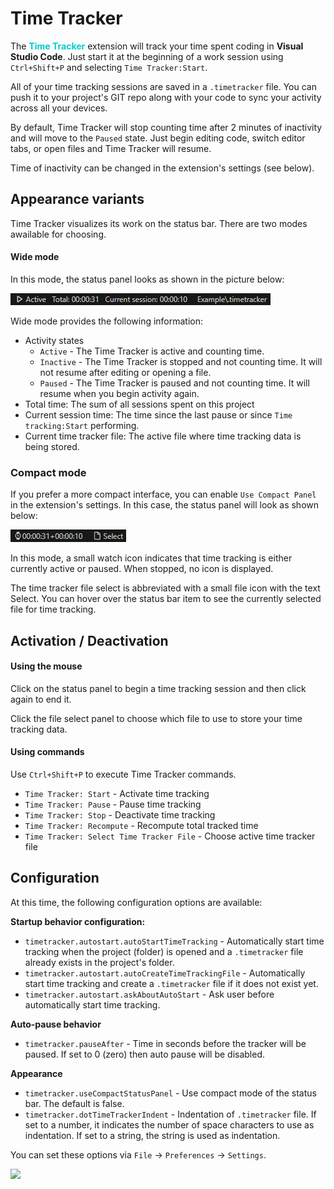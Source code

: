 # **Time Tracker**
The <span style="font-weight: bold; color: #00cccc">Time Tracker</span> extension will track your time spent coding in **Visual Studio Code**. Just start it at the beginning of a work session using `Ctrl+Shift+P` and selecting `Time Tracker:Start`.

All of your time tracking sessions are saved in a `.timetracker` file. You can push it to your project's GIT repo along with your code to sync your activity across all your devices.

By default, Time Tracker will stop counting time after 2 minutes of inactivity and will move to the `Paused` state. Just begin editing code, switch editor tabs, or open files and Time Tracker will resume.

Time of inactivity can be changed in the extension's settings (see below).

## **Appearance variants**

Time Tracker visualizes its work on the status bar. There are two modes awailable for choosing.

#### **Wide mode**
In this mode, the status panel looks as shown in the picture below:

![Wide mode status panel](res/status-bar-panel.png)

Wide mode provides the following information:

* Activity states
    * `Active` - The Time Tracker is active and counting time.
    * `Inactive` - The Time Tracker is stopped and not counting time. It will not resume after editing or opening a file.
    * `Paused` - The Time Tracker is paused and not counting time. It will resume when you begin activity again.
* Total time: The sum of all sessions spent on this project
* Current session time: The time since the last pause or since `Time tracking:Start` performing.
* Current time tracker file: The active file where time tracking data is being stored.

### **Compact mode**

If you prefer a more compact interface, you can enable `Use Compact Panel` in the extension's settings. In this case, the status panel will look as shown below:

![Compact mode status panel](res/status-bar-panel-compact.png)

In this mode, a small watch icon indicates that time tracking is either currently active or paused. When stopped, no icon is displayed.

The time tracker file select is abbreviated with a small file icon with the text Select. You can hover over the status bar item to see the currently selected file for time tracking.

## **Activation / Deactivation**

#### **Using the mouse**
Click on the status panel to begin a time tracking session and then click again to end it.

Click the file select panel to choose which file to use to store your time tracking data.

#### **Using commands**

Use `Ctrl+Shift+P` to execute Time Tracker commands.
* `Time Tracker: Start` - Activate time tracking
* `Time Tracker: Pause` - Pause time tracking
* `Time Tracker: Stop` - Deactivate time tracking
* `Time Tracker: Recompute` - Recompute total tracked time
* `Time Tracker: Select Time Tracker File` - Choose active time tracker file

## **Configuration**

At this time, the following configuration options are available:

**Startup behavior configuration:**

* `timetracker.autostart.autoStartTimeTracking` - Automatically start time tracking when the project (folder) is opened and a `.timetracker` file already exists in the project's folder.
* `timetracker.autostart.autoCreateTimeTrackingFile` - Automatically start time tracking and create a `.timetracker` file if it does not exist yet.
* `timetracker.autostart.askAboutAutoStart` - Ask user before automatically start time tracking.

**Auto-pause behavior**
* `timetracker.pauseAfter` - Time in seconds before the tracker will be paused. If set to 0 (zero) then auto pause will be disabled.

**Appearance**
* `timetracker.useCompactStatusPanel` - Use compact mode of the status bar. The default is false.
* `timetracker.dotTimeTrackerIndent` - Indentation of `.timetracker` file. If set to a number, it indicates the number of space characters to use as indentation. If set to a string, the string is used as indentation.

You can set these options via `File` -> `Preferences` -> `Settings`.

![](res/settings.png)

